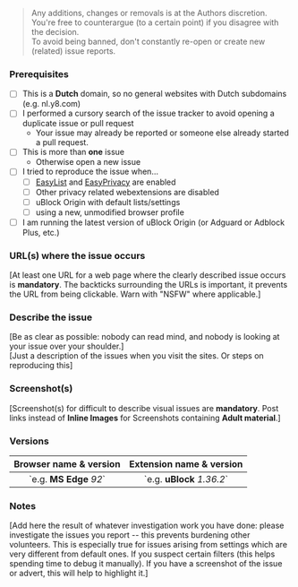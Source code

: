 <!-- Replace the bracketed [...] placeholders with your own information. -->

> Any additions, changes or removals is at the Authors discretion.  
You're free to counterargue (to a certain point) if you disagree with the decision.  
To avoid being banned, don't constantly re-open or create new (related) issue reports.  

### Prerequisites
<!-- Check the appropriate boxes before you submit your issue -->

- [ ] This is a **Dutch** domain, so no general websites with Dutch subdomains (e.g. nl.y8.com)
- [ ] I performed a cursory search of the issue tracker to avoid opening a duplicate issue or pull request
    - Your issue may already be reported or someone else already started a pull request.
- [ ] This is more than **one** issue 
    - Otherwise open a new issue
- [ ] I tried to reproduce the issue when...
    - [ ] [EasyList](https://easylist.to/easylist/easylist.txt) and [EasyPrivacy](https://easylist.to/easylist/easyprivacy.txt) are enabled
    - [ ] Other privacy related webextensions are disabled <!-- Just to ensure there is no issues or conflicts with other webbrowser extensions. -->
    - [ ] uBlock Origin with default lists/settings
    - [ ] using a new, unmodified browser profile
- [ ] I am running the latest version of uBlock Origin (or Adguard or Adblock Plus, etc.)

### URL(s) where the issue occurs
[At least one URL for a web page where the clearly described issue occurs is **mandatory**. The backticks surrounding the URLs is important, it prevents the URL from being clickable. Warn with "NSFW" where applicable.]

### Describe the issue
[Be as clear as possible: nobody can read mind, and nobody is looking at your issue over your shoulder.]  
[Just a description of the issues when you visit the sites. Or steps on reproducing this]

### Screenshot(s)
[Screenshot(s) for difficult to describe visual issues are **mandatory**. Post links instead of **Inline Images** for Screenshots containing **Adult material**.]

### Versions
<!-- delete the "e.g." and put between the "**...**" your own information. Put between the "_..._" the version number of your browser/extension --> 
| Browser name & version | Extension name & version |
| :---:                  |       :---:       |
| \`e.g. **MS Edge** _92_\`   | \`e.g. **uBlock** _1.36.2_\` |

### Notes
[Add here the result of whatever investigation work you have done: please investigate the issues you report -- this prevents burdening other volunteers. This is especially true for issues arising from settings which are very different from default ones. 
If you suspect certain filters (this helps spending time to debug it manually).
If you have a screenshot of the issue or advert, this will help to highlight it.]
